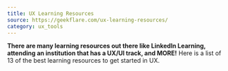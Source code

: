 ```yaml
---
title: UX Learning Resources
source: https://geekflare.com/ux-learning-resources/
category: ux_tools
---
```

**There are many learning resources out there like LinkedIn Learning, attending an institution that has a UX/UI track, and MORE!** Here is a list of 13 of the best learning resources to get started in UX.

